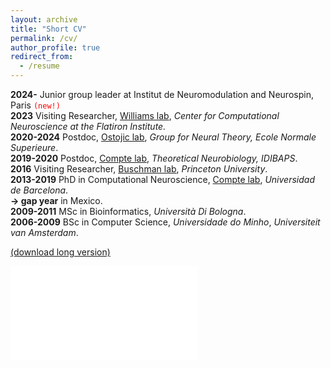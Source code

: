 ```yaml
---
layout: archive
title: "Short CV"
permalink: /cv/
author_profile: true
redirect_from:
  - /resume
---
```


**2024-** Junior group leader at Institut de Neuromodulation and Neurospin, Paris <code style="color : red">(new!)</code>  
**2023** Visiting Researcher, [Williams lab](http://neurostatslab.org/), *Center for Computational Neuroscience at the Flatiron Institute.*  
**2020-2024** Postdoc, [Ostojic lab](https://lnc2.dec.ens.fr/en/member/655/srdjan-ostojic), *Group for Neural Theory, Ecole Normale Superieure*.  
**2019-2020** Postdoc, [Compte lab](https://braincircuitsbehavior.org/people), *Theoretical Neurobiology, IDIBAPS*.  
**2016** Visiting Researcher, [Buschman lab](https://www.timbuschman.com/), *Princeton University*.  
**2013-2019** PhD in Computational Neuroscience, [Compte lab](https://braincircuitsbehavior.org/people), *Universidad de Barcelona*.  
**&#8594; gap year** in Mexico.  
**2009-2011** MSc in Bioinformatics, *Università Di Bologna*.  
**2006-2009** BSc in Computer Science, *Universidade do Minho*, *Universiteit van Amsterdam*.  

[(download long version)](https://www.dropbox.com/s/kpujbam56si214y/Barbosa_CV.pdf?dl=0)


<embed src="../files/JBarbosa.pdf" type="application/pdf" />
